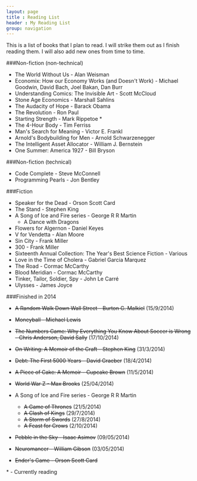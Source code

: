 ```yaml
---
layout: page
title : Reading List
header : My Reading List 
group: navigation
---
```


This is a list of books that I plan to read. I will strike them out as I finish reading them. I will also add new ones from time to time.

###Non-fiction (non-technical)

* The World Without Us - Alan Weisman
* Economix: How our Economy Works (and Doesn't Work) - Michael Goodwin, David Bach, Joel Bakan, Dan Burr
* Understanding Comics: The Invisible Art - Scott McCloud
* Stone Age Economics - Marshall Sahlins
* The Audacity of Hope - Barack Obama
* The Revolution - Ron Paul
* Starting Strength - Mark Rippetoe *
* The 4-Hour Body - Tim Ferriss 
* Man's Search for Meaning - Victor E. Frankl
* Arnold's Bodybuilding for Men - Arnold Schwarzenegger
* The Intelligent Asset Allocator - William J. Bernstein 
* One Summer: America 1927 - Bill Bryson


###Non-fiction (technical)

* Code Complete - Steve McConnell
* Programming Pearls - Jon Bentley


###Fiction

* Speaker for the Dead - Orson Scott Card
* The Stand - Stephen King
* A Song of Ice and Fire series - George R R Martin
  * A Dance with Dragons
* Flowers for Algernon - Daniel Keyes
* V for Vendetta - Alan Moore
* Sin City - Frank Miller
* 300 - Frank Miller
* Sixteenth Annual Collection: The Year's Best Science Fiction - Various
* Love in the Time of Cholera - Gabriel Garcia Marquez
* The Road - Cormac McCarthy
* Blood Meridian - Cormac McCarthy 
* Tinker, Tailor, Soldier, Spy - John Le Carré
* Ulysses - James Joyce
 
###Finished in 2014
* ~~A Random Walk Down Wall Street - Burton G. Malkiel~~ (15/9/2014)
* ~~Moneyball - Michael Lewis~~
* ~~The Numbers Game: Why Everything You Know About Soccer is Wrong - Chris Anderson, David Sally~~ (17/10/2014)
* ~~On Writing: A Memoir of the Craft - Stephen King~~ (31/3/2014)
* ~~Debt: The First 5000 Years - David Graeber~~ (18/4/2014)
* ~~A Piece of Cake: A Memoir - Cupcake Brown~~ (11/5/2014)

* ~~World War Z - Max Brooks~~ (25/04/2014)
* A Song of Ice and Fire series - George R R Martin
  * ~~A Game of Thrones~~ (21/5/2014)
  * ~~A Clash of Kings~~ (29/7/2014)
  * ~~A Storm of Swords~~ (27/8/2014)
  * ~~A Feast for Crows~~ (2/10/2014)
* ~~Pebble in the Sky - Isaac Asimov~~ (09/05/2014)
* ~~Neuromancer - William Gibson~~ (03/05/2014)
* ~~Ender's Game - Orson Scott Card~~


\* - Currently reading

